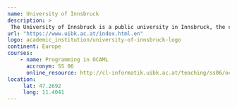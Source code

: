 ```yaml
---
name: University of Innsbruck 
description: >
 The University of Innsbruck is a public university in Innsbruck, the capital of the Austrian federal state of Tyrol, founded in 1669. 
url: "https://www.uibk.ac.at/index.html.en"
logo: academic_institution/university-of-innsbruck-logo
continent: Europe
courses:
    - name: Programming in OCAML
      accronym: SS 06
      online_resource: http://cl-informatik.uibk.ac.at/teaching/ss06/ocaml/schedule.php
location:
     lat: 47.2692
     long: 11.4041
---
```

